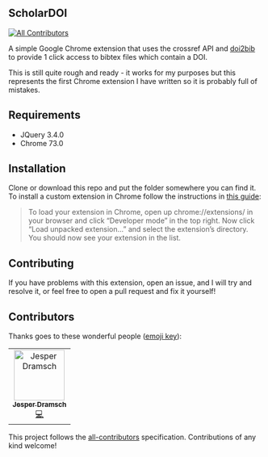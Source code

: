 ## ScholarDOI
[![All Contributors](https://img.shields.io/badge/all_contributors-1-orange.svg?style=flat-square)](#contributors)

A simple Google Chrome extension that uses the crossref API and [doi2bib](https://doi2bib.org) to provide 1 click access to bibtex files which contain a DOI.

This is still quite rough and ready - it works for my purposes but this represents the first Chrome extension I have written so it is probably full of mistakes.

## Requirements

- JQuery 3.4.0
- Chrome 73.0

## Installation

Clone or download this repo and put the folder somewhere you can find it. To install a custom extension in Chrome follow the instructions in [this guide](https://thoughtbot.com/blog/how-to-make-a-chrome-extension):

> To load your extension in Chrome, open up chrome://extensions/ in your browser and click “Developer mode” in the top right. Now click “Load unpacked extension…” and select the extension’s directory. You should now see your extension in the list.


## Contributing

If you have problems with this extension, open an issue, and I will try and resolve it, or feel free to open a pull request and fix it yourself!

## Contributors

Thanks goes to these wonderful people ([emoji key](https://allcontributors.org/docs/en/emoji-key)):

<!-- ALL-CONTRIBUTORS-LIST:START - Do not remove or modify this section -->
<!-- prettier-ignore -->
<table><tr><td align="center"><a href="http://dramsch.net"><img src="https://avatars3.githubusercontent.com/u/2620316?v=4" width="100px;" alt="Jesper Dramsch"/><br /><sub><b>Jesper Dramsch</b></sub></a><br /><a href="https://github.com/sgrieve/ScholarDOI/commits?author=JesperDramsch" title="Code">💻</a></td></tr></table>

<!-- ALL-CONTRIBUTORS-LIST:END -->

This project follows the [all-contributors](https://github.com/all-contributors/all-contributors) specification. Contributions of any kind welcome!